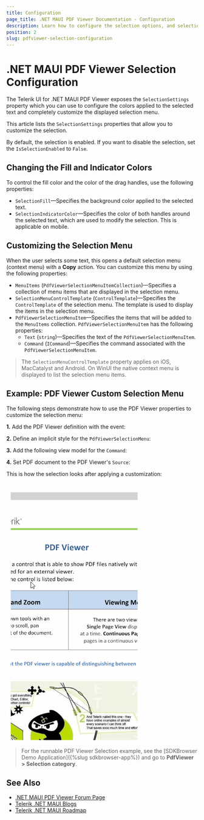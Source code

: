 ```yaml
---
title: Configuration
page_title: .NET MAUI PDF Viewer Documentation - Configuration
description: Learn how to configure the selection options, and selection menu in the PDF Viewer for .NET MAUI.
position: 2
slug: pdfviewer-selection-configuration
---
```


# .NET MAUI PDF Viewer Selection Configuration

The Telerik UI for .NET MAUI PDF Viewer exposes the `SelectionSettings ` property which you can use to configure the colors applied to the selected text and completely customize the displayed selection menu.

This article lists the `SelectionSettings` properties that allow you to customize the selection.

By default, the selection is enabled. If you want to disable the selection, set the `IsSelectionEnabled` to `False`.

## Changing the Fill and Indicator Colors

To control the fill color and the color of the drag handles, use the following properties:

* `SelectionFill`&mdash;Specifies the background color applied to the selected text.
* `SelectionIndicatorColor`&mdash;Specifies the color of both handles around the selected text, which are used to modify the selection. This is applicable on mobile.

## Customizing the Selection Menu

When the user selects some text, this opens a default selection menu (context menu) with a **Copy** action. You can customize this menu by using the following properties:

*  `MenuItems` (`PdfViewerSelectionMenuItemCollection`)&mdash;Specifies a collection of menu items that are displayed in the selection menu.
* `SelectionMenuControlTemplate` (`ControlTemplate`)&mdash;Specifies the `ControlTemplate` of the selection menu. The template is used to display the items in the selection menu.
* `PdfViewerSelectionMenuItem`&mdash;Specifies the items that will be added to the `MenuItems` collection. `PdfViewerSelectionMenuItem` has the following properties:
   * `Text` (`string`)&mdash;Specifies the text of the `PdfViewerSelectionMenuItem`.
   * `Command` (`ICommand`)&mdash;Specifies the command associated with the `PdfViewerSelectionMenuItem`.

> The `SelectionMenuControlTemplate` property applies on iOS, MacCatalyst and Android. On WinUI the native context menu is displayed to list the selection menu items.

## Example: PDF Viewer Custom Selection Menu

The following steps demonstrate how to use the PDF Viewer properties to customize the selection menu:

**1.** Add the PDF Viewer definition with the event:

<snippet id='pdfviewer-text-selection-xaml' />

**2.** Define an implicit style for the `PdfViewerSelectionMenu`:

<snippet id='pdfviewer-selectionmenu-style' />

**3.** Add the following view model for the `Command`:

<snippet id='pdfviewer-textselection-viewmodel' />

**4.** Set PDF document to the PDF Viewer's `Source`:

<snippet id='pdfviewer-getting-started' />

This is how the selection looks after applying a customization:

![.NET MAUI PDF Viewer Selection Customization](../images/pdf-selection-customization.gif)

> For the runnable PDF Viewer Selection example, see the [SDKBrowser Demo Application]({%slug sdkbrowser-app%}) and go to **PdfViewer > Selection category**.

## See Also

- [.NET MAUI PDF Viewer Forum Page](https://www.telerik.com/forums/maui?tagId=2059)
- [Telerik .NET MAUI Blogs](https://www.telerik.com/blogs/mobile-net-maui)
- [Telerik .NET MAUI Roadmap](https://www.telerik.com/support/whats-new/maui-ui/roadmap)
